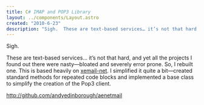 ```yaml
---
title: C# IMAP and POP3 Library
layout: ../components/Layout.astro
created: "2010-6-23"
description: "Sigh.  These are text-based services… it’s not that hard, and yet all the projects I found out there were nasty—bloated and severely error prone.  So, I rebuilt one.  This is based heavily on xemail-net.  I simplified it quite a bit—created standard methods, methods …"
---
```


Sigh.

These are text-based services… it’s not that hard, and yet all the projects I found out there were nasty—bloated and severely error prone. So, I rebuilt one. This is based heavily on <a href="http://sourceforge.net/projects/xemail-net/" rel="external noopener" target="_blank">xemail-net</a>. I simplified it quite a bit—created standard methods for repeated code blocks and implemented a base class to simplify the creation of the Pop3 client.

http://github.com/andyedinborough/aenetmail
